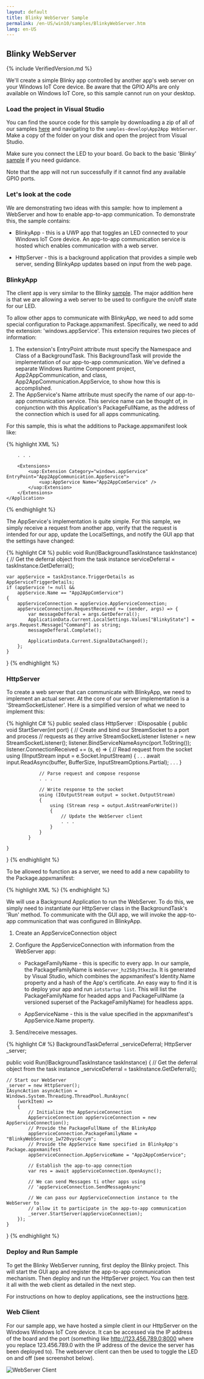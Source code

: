 ```yaml
---
layout: default
title: Blinky WebServer Sample
permalink: /en-US/win10/samples/BlinkyWebServer.htm
lang: en-US
---
```


## Blinky WebServer

{% include VerifiedVersion.md %}

We'll create a simple Blinky app controlled by another app's web server on your Windows IoT Core device.  Be aware that the GPIO APIs are
only available on Windows IoT Core, so this sample cannot run on your desktop.


### Load the project in Visual Studio

You can find the source code for this sample by downloading a zip of all of our samples [here](https://github.com/ms-iot/samples/archive/develop.zip) and navigating to the `samples-develop\App2App WebServer`.  Make a copy of the folder on your disk and open the
project from Visual Studio.

Make sure you connect the LED to your board. Go back to the basic 'Blinky' [sample]({{site.baseurl}}/{{page.lang}}/win10/samples/Blinky.htm) if you need guidance.

Note that the app will not run successfully if it cannot find any available GPIO ports.

### Let's look at the code

We are demonstrating two ideas with this sample: how to implement a WebServer and how to enable app-to-app communication.  To demonstrate
this, the sample contains:

* BlinkyApp - this is a UWP app that toggles an LED connected to your Windows IoT Core device.  An app-to-app communication service is hosted which enables communication with a web server.

* HttpServer - this is a background application that provides a simple web server, sending BlinkyApp updates based on input from the web page.


### BlinkyApp

The client app is very similar to the Blinky [sample]({{site.baseurl}}/{{page.lang}}/win10/samples/Blinky.htm).  The major addition here is that we are allowing a web server to
be used to configure the on/off state for our LED.  

To allow other apps to communicate with BlinkyApp, we need to add some special configuration to Package.appxmanifest.  Specifically, we need to
add the extension: 'windows.appService'.  This extension requires two pieces of information:

1. The extension's EntryPoint attribute must specify the Namespace and Class of a BackgroundTask.  This BackgroundTask will provide
the implementation of our app-to-app communication.  We've defined a separate Windows Runtime Component project, App2AppCommunication,
and class, App2AppCommunication.AppService, to show how this is accomplished.
2. The AppService's Name attribute must specify the name of our app-to-app communication service.  This service name can
be thought of, in conjunction with this Application's PackageFullName, as the address of the connection which is used for all
apps communicating.

For this sample, this is what the additions to Package.appxmanifest look like:

{% highlight XML %}
<Applications>
    <Application Id="App">

        . . .

        <Extensions>
            <uap:Extension Category="windows.appService" EntryPoint="App2AppCommunication.AppService">
                <uap:AppService Name="App2AppComService" />
            </uap:Extension>
        </Extensions>
    </Application>
</Applications>
{% endhighlight %}

The AppService's implementation is quite simple.  For this sample, we simply receive a request from another app,
verify that the request is intended for our app, update the LocalSettings, and notify the GUI app that the settings
have changed:

{% highlight C# %}
public void Run(IBackgroundTaskInstance taskInstance)
{
    // Get the deferral object from the task instance
    serviceDeferral = taskInstance.GetDeferral();

    var appService = taskInstance.TriggerDetails as AppServiceTriggerDetails;
    if (appService != null &&
        appService.Name == "App2AppComService")
    {
        appServiceConnection = appService.AppServiceConnection;
        appServiceConnection.RequestReceived += (sender, args) => {
            var messageDefferal = args.GetDeferral();
            ApplicationData.Current.LocalSettings.Values["BlinkyState"] = args.Request.Message["Command"] as string;
            messageDefferal.Complete();

            ApplicationData.Current.SignalDataChanged();
        };
    }
}
{% endhighlight %}


### HttpServer

To create a web server that can communicate with BlinkyApp, we need to implement an actual
server.  At the core of our server implementation is a 'StreamSocketListener'.
Here is a simplified version of what we need to implement this:

{% highlight C# %}
public sealed class HttpServer : IDisposable
{
    public void StartServer(int port)
    {
        // Create and bind our StreamSocket to a port and process
        // requests as they arrive
        StreamSocketListener listener = new StreamSocketListener();
        listener.BindServiceNameAsync(port.ToString());
        listener.ConnectionReceived += (s, e) =>
            {
                // Read request from the socket
                using (IInputStream input = e.Socket.InputStream)
                {
                    . . .
                    await input.ReadAsync(buffer, BufferSize, InputStreamOptions.Partial);
                    . . .
                }

                // Parse request and compose response
                . . .

                // Write response to the socket
                using (IOutputStream output = socket.OutputStream)
                {
                    using (Stream resp = output.AsStreamForWrite())
                    {
                        // Update the WebServer client
                        . . .
                    }
                }
            }

    }
}
{% endhighlight %}

To be allowed to function as a server, we need to add a new capability to the Package.appxmanifest:

{% highlight XML %}
<Capabilities>
    <Capability Name="internetClient" />
    <Capability Name="internetClientServer" />
</Capabilities>
{% endhighlight %}


We will use a Background Application to run the WebServer.  To do this, we simply need to instantiate our HttpServer class in the BackgroundTask's 'Run' method.  To communicate with 
the GUI app, we will invoke the app-to-app communication that was configured in BlinkyApp.

1. Create an AppServiceConnection object

2. Configure the AppServiceConnection with information from the WebServer app:

    * PackageFamilyName - this is specific to every app.  In our sample, the PackageFamilyName is `WebServer_hz258y3tkez3a`.  It is generated by Visual Studio, which combines the appxmanifest's Identity.Name property and a hash of the App's certificate.  An easy way to find it is to deploy your app and run `iotstartup list`.  This will list the PackageFamilyName for headed apps and PackageFullName (a versioned superset of the PackageFamilyName) for headless apps.

    * AppServiceName - this is the value specified in the appxmanifest's AppService.Name property.

3. Send/receive messages.

{% highlight C# %}
BackgroundTaskDeferral _serviceDeferral;
HttpServer _server;

public void Run(IBackgroundTaskInstance taskInstance)
{
    // Get the deferral object from the task instance
    _serviceDeferral = taskInstance.GetDeferral();

    // Start our WebServer
    _server = new HttpServer();
    IAsyncAction asyncAction = Windows.System.Threading.ThreadPool.RunAsync(
        (workItem) =>
        {
            // Initialize the AppServiceConnection
            AppServiceConnection appServiceConnection = new AppServiceConnection();
            // Provide the PackageFullName of the BlinkyApp
            appServiceConnection.PackageFamilyName = "BlinkyWebService_1w720vyc4ccym";
            // Provide the AppService Name specified in BlinkyApp's Package.appxmanifest
            appServiceConnection.AppServiceName = "App2AppComService";

            // Establish the app-to-app connection
            var res = await appServiceConnection.OpenAsync();

            // We can send Messages ti other apps using
            // 'appServiceConnection.SendMessageAsync'

            // We can pass our AppServiceConnection instance to the WebServer to
            // allow it to participate in the app-to-app communication
            _server.StartServer(appServiceConnection);
        });
    }
}
{% endhighlight %}


### Deploy and Run Sample
To get the Blinky WebServer running, first deploy the Blinky project.  This will start the GUI app and register the app-to-app communication mechanism.  Then deploy and run the HttpServer project.  You can then test it all with the web client as detailed in the next step.

For instructions on how to deploy applications, see the instructions [here]({{site.baseurl}}/{{page.lang}}/win10/AppDeployment.htm#csharp).

### Web Client
For our sample app, we have hosted a simple client in our HttpServer on the Windows Windows IoT Core device. It can be accessed via the IP address
of the board and the port (something like http://123.456.789.0:8000 where you replace 123.456.789.0 with the IP address
of the device the server has been deployed to). The webserver client can then be used to toggle the LED on and off
(see screenshot below).

![WebServer Client]({{site.baseurl}}/images/WebServer/webserver_client.png)
